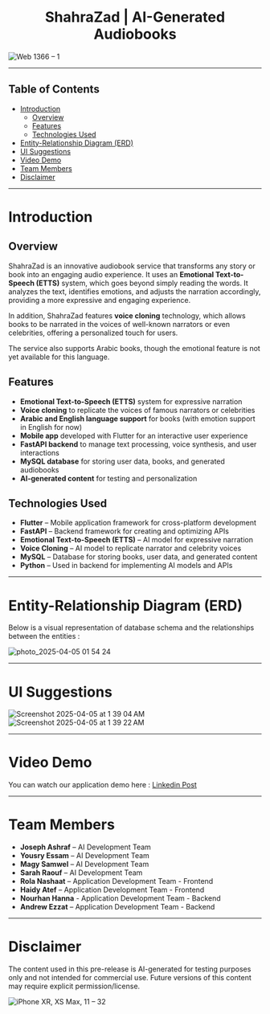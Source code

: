 <h1 align="center">ShahraZad | AI-Generated Audiobooks</h1>

![Web 1366 – 1](https://github.com/user-attachments/assets/81350470-bdc6-472e-93df-5c743bf0a154)

---

## Table of Contents
- [Introduction](#introduction)
  - [Overview](#overview)
  - [Features](#features)
  - [Technologies Used](#technologies-used)
- [Entity-Relationship Diagram (ERD)](#entity-relationship-diagram-erd)
- [UI Suggestions](#ui-suggestions)
- [Video Demo](#video-demo)
- [Team Members](#team-members)
- [Disclaimer](#disclaimer)

---
# Introduction

## Overview
ShahraZad is an innovative audiobook service that transforms any story or book into an engaging audio experience. It uses an **Emotional Text-to-Speech (ETTS)** system, which goes beyond simply reading the words. It analyzes the text, identifies emotions, and adjusts the narration accordingly, providing a more expressive and engaging experience.

In addition, ShahraZad features **voice cloning** technology, which allows books to be narrated in the voices of well-known narrators or even celebrities, offering a personalized touch for users.

The service also supports Arabic books, though the emotional feature is not yet available for this language.

## Features
- **Emotional Text-to-Speech (ETTS)** system for expressive narration
- **Voice cloning** to replicate the voices of famous narrators or celebrities
- **Arabic and English language support** for books (with emotion support in English for now)
- **Mobile app** developed with Flutter for an interactive user experience
- **FastAPI backend** to manage text processing, voice synthesis, and user interactions
- **MySQL database** for storing user data, books, and generated audiobooks
- **AI-generated content** for testing and personalization

## Technologies Used
- **Flutter** – Mobile application framework for cross-platform development
- **FastAPI** – Backend framework for creating and optimizing APIs
- **Emotional Text-to-Speech (ETTS)** – AI model for expressive narration
- **Voice Cloning** – AI model to replicate narrator and celebrity voices
- **MySQL** – Database for storing books, user data, and generated content
- **Python** – Used in backend for implementing AI models and APIs
---
# Entity-Relationship Diagram (ERD)
Below is a visual representation of database schema and the relationships between the entities :

![photo_2025-04-05 01 54 24](https://github.com/user-attachments/assets/c2bbb369-67bc-484f-a4ab-a884fbfa2ed1)

---
# UI Suggestions
<img  alt="Screenshot 2025-04-05 at 1 39 04 AM" src="https://github.com/user-attachments/assets/4ba3fe94-1c94-4133-a22e-31d60009fc45" />
<img  alt="Screenshot 2025-04-05 at 1 39 22 AM" src="https://github.com/user-attachments/assets/a3ae775b-9ef5-4540-98d9-9a5f23988c1d" />

---
# Video Demo

You can watch our application demo here :
<a href="https://www.linkedin.com/feed/update/urn:li:activity:7228089278847713284/" target="_blank">Linkedin Post</a>

---
# Team Members

- **Joseph Ashraf** – AI Development Team
- **Yousry Essam** – AI Development Team
- **Magy Samwel** – AI Development Team
- **Sarah Raouf** – AI Development Team
- **Rola Nashaat** – Application Development Team - Frontend
- **Haidy Atef** – Application Development Team - Frontend
- **Nourhan Hanna** - Application Development Team - Backend
- **Andrew Ezzat** – Application Development Team - Backend
---

# Disclaimer
The content used in this pre-release is AI-generated for testing purposes only and not intended for commercial use. Future versions of this content may require explicit permission/license.

![iPhone XR, XS Max, 11 – 32](https://github.com/user-attachments/assets/ce9b0746-8231-48dc-9197-0d2be78a21a5)





